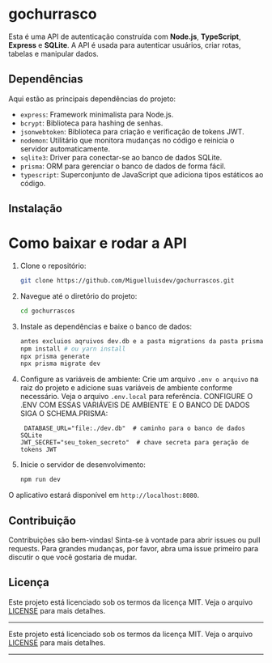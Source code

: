 
# gochurrasco

Esta é uma API de autenticação construída com **Node.js**, **TypeScript**, **Express** e **SQLite**. A API é usada para autenticar usuários, criar rotas, tabelas e manipular dados.
## Dependências

Aqui estão as principais dependências do projeto:

- `express`: Framework minimalista para Node.js.
- `bcrypt`: Biblioteca para hashing de senhas.
- `jsonwebtoken`: Biblioteca para criação e verificação de tokens JWT.
- `nodemon`: Utilitário que monitora mudanças no código e reinicia o servidor automaticamente.
- `sqlite3`: Driver para conectar-se ao banco de dados SQLite.
- `prisma`: ORM para gerenciar o banco de dados de forma fácil.
- `typescript`: Superconjunto de JavaScript que adiciona tipos estáticos ao código.

## Instalação

# Como baixar e rodar a API

1. Clone o repositório:
   ```bash
   git clone https://github.com/Miguelluisdev/gochurrascos.git
   ```

2. Navegue até o diretório do projeto:
   ```bash
   cd gochurrascos
   ```

3. Instale as dependências e baixe o banco de dados:
   ```bash
   antes excluios aqruivos dev.db e a pasta migrations da pasta prisma para resetar o sqlite
   npm install # ou yarn install
   npx prisma generate
   npx prisma migrate dev
   ```

4. Configure as variáveis de ambiente:
   Crie um arquivo `.env o arquivo` na raiz do projeto e adicione suas variáveis de ambiente conforme necessário. Veja o arquivo `.env.local` para referência.
      CONFIGURE O .ENV COM ESSAS VARIÁVEIS DE AMBIENTE` E O BANCO DE DADOS SIGA O SCHEMA.PRISMA:

        DATABASE_URL="file:./dev.db"  # caminho para o banco de dados SQLite
       JWT_SECRET="seu_token_secreto"  # chave secreta para geração de tokens JWT



6. Inicie o servidor de desenvolvimento:
   ```bash
   npm run dev
   ```

O aplicativo estará disponível em `http://localhost:8080`.

## Contribuição

Contribuições são bem-vindas! Sinta-se à vontade para abrir issues ou pull requests. Para grandes mudanças, por favor, abra uma issue primeiro para discutir o que você gostaria de mudar.

## Licença

Este projeto está licenciado sob os termos da licença MIT. Veja o arquivo [LICENSE](LICENSE) para mais detalhes.

---

Este projeto está licenciado sob os termos da licença MIT. Veja o arquivo [LICENSE](LICENSE) para mais detalhes.

---
